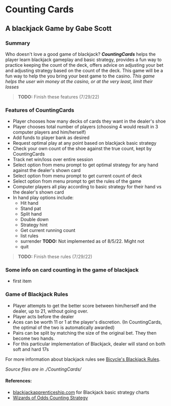 # Counting Cards 

## A blackjack Game by Gabe Scott

### Summary
Who doesn't love a good game of blackjack? ***CountingCards*** helps the player learn blackjack gameplay and basic strategy, provides a fun way to practice keeping the count of the deck, offers advice on adjusting your bet and adjusting strategy based on the count of the deck. This game will be a fun way to help the you bring your best game to the casino. *This game helps the user win money at the casino, or at the very least, limit their losses*

> **TODO:** Finish these features (7/29/22)

### Features of CountingCards
- Player chooses how many decks of cards they want in the dealer's shoe
- Player chooses total number of players (choosing 4 would result in 3 computer players and him/herself)
- Add funds to player bank as desired
- Request optimal play at any point based on blackjack basic strategy
- Check your own count of the shoe against the true count, kept by CountingCards
- Track net win/loss over entire session
- Select option from menu prompt to get optimal strategy for any hand against the dealer's shown card
- Select option from menu prompt to get current count of deck
- Select option from menu prompt to get the rules of the game
- Computer players all play according to basic strategy for their hand vs the dealer's shown card
- In hand play options include:
    - Hit hand
    - Stand pat
    - Split hand
    - Double down
    - Strategy hint
    - Get current running count
    - list rules
    - surrender  **TODO:** Not implemented as of 8/5/22. Might not
    - quit      

> **TODO:** Finish these rules (7/29/22)


### Some info on card counting in the game of blackjack
- first item


### Game of Blackjack Rules

- Player attempts to get the better score between him/herself and the dealer, up to 21, without going over. 
- Player acts before the dealer
- Aces can be worth 11 or 1 at the player's discretion. (In CountingCards, the optimal of the two is automatically awarded)
- Pairs can be split by matching the size of the original bet. They then become two hands.
- For this particular implementation of Blackjack, dealer will stand on both soft and hard 17s

For more information about blackjack rules see [Bicycle's Blackjack Rules](https://bicyclecards.com/how-to-play/blackjack/).

*Source files are in ./CountingCards/*

#### References:
- [blackjackapprenticeship.com](https://www.blackjackapprenticeship.com/blackjack-strategy-charts/) for Blackjack basic strategy charts
- [Wizards of Odds Counting Strategy](https://wizardofodds.com/games/blackjack/card-counting/high-low/)
